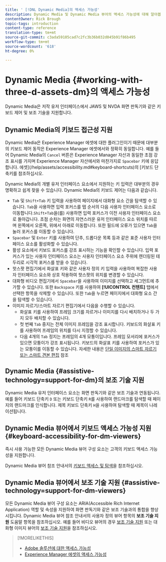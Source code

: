 ```yaml
---
title: ' [!DNL Dynamic Media]의 액세스 가능성'
description: Dynamic Media 및 Dynamic Media 뷰어의 액세스 가능성에 대해 알아봅니다.
contentOwner: Rick Brough
topic-tags: introduction
content-type: reference
translation-type: tm+mt
source-git-commit: c3ada59105cad7c2fc3b36b032d045b91f86b495
workflow-type: tm+mt
source-wordcount: '618'
ht-degree: 0%

---
```



# Dynamic Media {#working-with-three-d-assets-dm}의 액세스 가능성

Dynamic Media은 저작 유저 인터페이스에서 JAWS 및 NVDA 화면 판독기와 같은 키보드 제어 및 보조 기술을 지원합니다.

## Dynamic Media의 키보드 접근성 지원

Dynamic Media은 Experience Manager 에셋에 대한 플러그인이기 때문에 대부분의 키보드 제어 동작은 Experience Manager 에셋에서와 정확히 동일합니다. 예를 들어 Dynamic Media의 `Cancel` 버튼은 Experience Manager 자산과 동일한 초점 강조 표시를 가지며 Experience Manager 자산에서와 마찬가지로 `Spacebar` 키에 응답합니다. 에셋](/help/assets/accessibility.md#keyboard-shortcuts)의 [키보드 단축키를 참조하십시오.

Dynamic Media의 개별 유저 인터페이스 요소에서 지원하는 키 입력은 대부분의 경우 명확하고 쉽게 찾을 수 있습니다. Dynamic Media의 키보드 제어는 다음과 같습니다.

* `Tab` 및 `Shift+Tab` 키 입력을 사용하여 페이지에서 대화형 요소 간을 탐색할 수 있습니다.
`Tab`을 사용하면 입력 포커스를 탭 순서의 다음 사용자 인터페이스 요소로 이동합니다.`Shift+Tab`을(를) 사용하면 입력 포커스가 이전 사용자 인터페이스 요소로 돌아갑니다.
초점 순차는 화면의 자연스러운 유저 인터페이스 요소 위치를 따르며 왼쪽에서 오른쪽, 위에서 아래로 이동합니다. 또한 필드에 오류가 있으면 `Tab`을 눌러 포커스를 이동할 수 있습니다.
* `Spacebar` 및 `Enter` 키를 사용하여 단추, 드롭다운 목록 등과 같은 표준 사용자 인터페이스 요소를 활성화할 수 있습니다.
* 활성 요소에서 키보드 포커스를 강조 표시하는 기능을 확인할 수 있습니다. 입력 포커스가 있는 사용자 인터페이스 요소는 사용자 인터페이스 요소 주위에 렌더링된 테두리로 시각적 포커스를 받을 수 있습니다.
* 핫스팟 편집기에서 화살표 키와 같은 사용자 정의 키 입력을 사용하여 복잡한 사용자 인터페이스 요소와 상호 작용하여 핫스팟의 위치를 변경할 수 있습니다.
* 대화형 비디오 편집기에서 `Spacebar`을 사용하여 이미지를 선택하고 세그먼트에 추가할 수 있습니다. 또한 `Backspace` 키를 사용하여 **[!UICONTROL 컨텐트]** 탭에서 선택한 항목을 삭제할 수 있습니다. 또한 `Tab`을 누르면 페이지에서 대화형 요소 간을 탐색할 수 있습니다.
* 이미지 자르기/스마트 자르기 편집기에서 다음을 수행할 수 있습니다.
   * 화살표 키를 사용하여 프레임 크기를 자르거나 이미지를 다시 배치하거나 두 가지 모두 배치할 수 있습니다.
   * 첫 번째 `Tab` 중지는 전체 이미지 프레임을 강조 표시합니다. 키보드의 화살표 키를 사용하여 프레임의 위치를 다시 지정할 수 있습니다.
   * 다음 4개의 `Tab` 정지는 프레임의 4개 모퉁이입니다. 프레임 모서리에 포커스가 있으면 모퉁이가 강조 표시됩니다. 키보드의 화살표 키를 사용하여 포커스가 있는 모퉁이를 이동할 수 있습니다.
자세한 내용은 [단일 이미지의 스마트 자르기 또는 스마트 견본 편집](/help/assets/dynamic-media/image-profiles.md#editing-the-smart-crop-or-smart-swatch-of-a-single-image) 참조

<!-- Keyboarding is the same because Dynamic Media is using the same UI library (Coral 3 (AEM 6.5) or Coral Spectrum (in Skyline)) as entire AEM Assets.  -->

<!-- In the Hotspot editor, Dynamic Media lets you use arrow keys to control the position of a hot spot. See [Carousel Banners](/help/assets/dynamic-media/carousel-banners.md##adding-hotspots-or-image-maps-to-an-image-banner) or [Interactive Images](/help/assets/dynamic-media/interactive-images.md#adding-hotspots-to-an-image-banner)  -->

<!-- I think we should definitely mention this in the DM-specific area of documentation for keyboard support. -->

<!-- I would not get into much of details of specific keyboard support logic of these editors. One of the reasons - chances are that accessibility support will receive Phase2-like attention, with more holistic approach. -->

## Dynamic Media {#assistive-technology=support-for-dm}의 보조 기술 지원

Dynamic Media 유저 인터페이스 요소는 화면 판독기와 같은 보조 기술과 연동됩니다. 예를 들어 키보드 단축키 `D` 또는 키보드 단축키 `R`를 사용하여 랜드마크를 탐색할 때 페이지의 랜드마크를 인식합니다. 제목 키보드 단축키 `H`을 사용하여 탐색할 때 제목이 나레이션됩니다.

## Dynamic Media 뷰어에서 키보드 액세스 가능성 지원 {#keyboard-accessibility-for-dm-viewers}

즉시 사용 가능한 모든 Dynamic Media 뷰어 구성 요소는 고객의 키보드 액세스 가능성을 지원합니다.

Dynamic Media 뷰어 참조 안내서의 [키보드 액세스 및 탐색](https://experienceleague.adobe.com/docs/dynamic-media-developer-resources/library/c-keyboard-accessibility.html)을 참조하십시오.

## Dynamic Media 뷰어에서 보조 기술 지원 {#assistive-technology=support-for-dm-viewers}

모든 Dynamic Media 뷰어 구성 요소는 ARIA(Accessible Rich Internet Application) 역할 및 속성을 지원하여 화면 판독기와 같은 보조 기술과의 통합을 향상시킵니다.
Dynamic Media 뷰어 참조 안내서의 사용자 정의 뷰어 항목의 **보조 기술 지원** 도움말 항목을 참조하십시오. 예를 들어 비디오 뷰어의 경우 [보조 기술 지원](https://experienceleague.adobe.com/docs/dynamic-media-developer-resources/library/viewers-aem-assets-dmc/video/r-html5-video-viewer-20-assistive.html) 또는 대화형 이미지 뷰어의 [보조 기술 지원](https://experienceleague.adobe.com/docs/dynamic-media-developer-resources/library/viewers-for-aem-assets-only/interactive-images/c-html5-aem-interactive-image-assistive.html?lang=en#viewers-for-aem-assets-only)을 참조하십시오.

>[!MORELIKETHIS]
>
>* [Adobe 솔루션에 대한 액세스 가능성](https://www.adobe.com/accessibility.html)
>* [Experience Manager 에셋의 액세스 가능성](/help/assets/dynamic-media/accessibility-dm.md)

